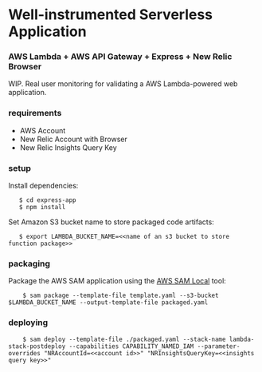 # Well-instrumented Serverless Application 
### AWS Lambda + AWS API Gateway + Express + New Relic Browser

WIP. Real user monitoring for validating a AWS Lambda-powered web application.

### requirements

* AWS Account
* New Relic Account with Browser
* New Relic Insights Query Key

### setup

Install dependencies:
```
   $ cd express-app
   $ npm install
```

Set Amazon S3 bucket name to store packaged code artifacts:
```
   $ export LAMBDA_BUCKET_NAME=<<name of an s3 bucket to store function package>>
```

### packaging

Package the AWS SAM application using the [AWS SAM Local](https://github.com/awslabs/aws-sam-local) tool:
```
    $ sam package --template-file template.yaml --s3-bucket $LAMBDA_BUCKET_NAME --output-template-file packaged.yaml
```

### deploying

```
    $ sam deploy --template-file ./packaged.yaml --stack-name lambda-stack-postdeploy --capabilities CAPABILITY_NAMED_IAM --parameter-overrides "NRAccountId=<<account id>>" "NRInsightsQueryKey=<<insights query key>>"
```
